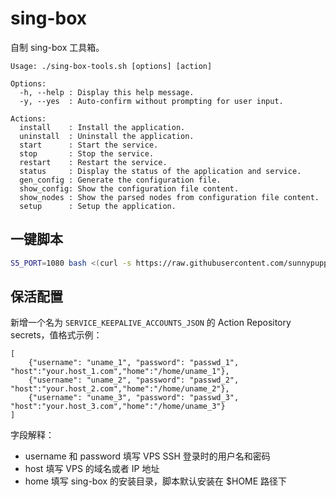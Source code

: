# sing-box

自制 sing-box 工具箱。

```
Usage: ./sing-box-tools.sh [options] [action]

Options:
  -h, --help : Display this help message.
  -y, --yes  : Auto-confirm without prompting for user input.

Actions:
  install    : Install the application.
  uninstall  : Uninstall the application.
  start      : Start the service.
  stop       : Stop the service.
  restart    : Restart the service.
  status     : Display the status of the application and service.
  gen_config : Generate the configuration file.
  show_config: Show the configuration file content.
  show_nodes : Show the parsed nodes from configuration file content.
  setup      : Setup the application.
```

## 一键脚本

```bash
S5_PORT=1080 bash <(curl -s https://raw.githubusercontent.com/sunnypuppy/sing-box/main/sing-box-tools.sh) setup -y
```

## 保活配置

新增一个名为 `SERVICE_KEEPALIVE_ACCOUNTS_JSON` 的 Action Repository secrets，值格式示例：

```
[
    {"username": "uname_1", "password": "passwd_1", "host":"your.host_1.com","home":"/home/uname_1"},
    {"username": "uname_2", "password": "passwd_2", "host":"your.host_2.com","home":"/home/uname_2"},
    {"username": "uname_3", "password": "passwd_3", "host":"your.host_3.com","home":"/home/uname_3"}
]
```

字段解释：

- username 和 password 填写 VPS SSH 登录时的用户名和密码
- host 填写 VPS 的域名或者 IP 地址
- home 填写 sing-box 的安装目录，脚本默认安装在 $HOME 路径下
